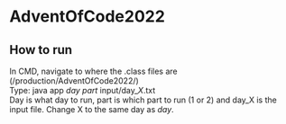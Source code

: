 # AdventOfCode2022

<h2>How to run</h2>
In CMD, navigate to where the .class files are (/production/AdventOfCode2022/) <br>
Type: java app <i>day part </i>input/day_<i>X</i>.txt <br>
Day is what day to run, part is which part to run (1 or 2) and day_X is the input file. Change X to the same day as <i>day</i>.

